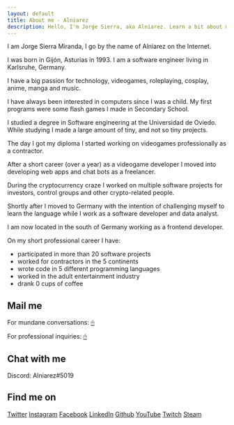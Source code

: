 ```yaml
---
layout: default
title: About me - Alniarez
description: Hello, I'm Jorge Sierra, aka Alniarez. Learn a bit about me and obtain my contact information on this page.
---
```

<section class="boxed margin">
	<p>I am Jorge Sierra Miranda, I go by the name of Alniarez on the Internet.</p>
	<p>I was born in Gijón, Asturias in 1993. I am a software engineer living in Karlsruhe, Germany.</p>
	<p>I have a big passion for technology, videogames, roleplaying, cosplay, anime, manga and music.</p>
</section>
<section>
	<p>I have always been interested in computers since I was a child. My first programs were some flash games I made in Secondary School.</p>
	<p>I studied a degree in Software engineering at the Universidad de Oviedo. While studying I made a large amount of tiny, and not so tiny projects.</p>
	<p>The day I got my diploma I started working on videogames professionally as a contractor.</p>
	<p>After a short career (over a year) as a videogame developer I moved into developing web apps and chat bots as a freelancer.</p>
	<p>During the cryptocurrency craze I worked on multiple software projects for investors, control groups and other crypto-related people.</p>
	<p>Shortly after I moved to Germany with the intention of challenging myself to learn the language while I work as a software developer and data analyst.</p>
	<p>I am now located in the south of Germany working as a frontend developer.</p>
	<p>On my short professional career I have:</p>
	<ul class="ul">
		<li>participated in more than 20 software projects</li>
		<li>worked for contractors in the 5 continents</li>
		<li>wrote code in 5 different programming languages</li>
		<li>worked in the adult entertainment industry</li>
		<li>drank 0 cups of coffee</li>
	</ul>
</section>
<section>
	<h2><i class="fa fa-envelope fa-fw"></i> Mail me</h2>
	<p>For mundane conversations: <a href="#" class="secretMailto" data-secret="ujG.fkxVd%40RLyxkUfS" onmouseover="showSecretEmail()">🖱</a></p>
	<p>For professional inquiries: <a href="#" class="secretMailto" data-secret="uHG.fkSuqHp%40LdyjoSgUSTkuxyyLOb" onmouseover="showSecretEmail()">🖱</a></p>
</section>
<section>
	<h2><i class="fas fa-comments"></i> Chat with me</h2>
	<p><i class="fab fa-discord font-big"></i> Discord: <span>Alniarez#5019</span></p>
</section>
<section>
	<h2>Find me on</h2>
	<div class="grid">
		<a href="https://twitter.com/Alniarez"><i class="fab fa-twitter-square font-big"></i> Twitter</a>
		<a href="https://www.instagram.com/alniarez/"><i class="fab fa-instagram font-big"></i> Instagram</a>
		<a href="https://www.facebook.com/Alniarez/"><i class="fab fa-facebook-square font-big"></i> Facebook</a>
		<a href="https://www.linkedin.com/in/jorge-sierra-miranda/"><i class="fab fa-linkedin font-big"></i> LinkedIn</a>
		<a href="https://github.com/alniarez"><i class="fab fa-github font-big"></i> Github</a>
		<a href="https://www.youtube.com/channel/UCapN1clZl8sar00SQ0rafSA/"><i class="fab fa-youtube font-big"></i> YouTube</a>
		<a href="https://www.twitch.tv/mitetis/"><i class="fab fa-twitch font-big"></i> Twitch</a>
		<a href="https://steamcommunity.com/id/Alniarez/"><i class="fab fa-steam-square font-big"></i> Steam</a>
	</div>
</section>
<script src="/assets/js/encryption.js"></script>
